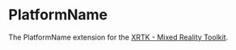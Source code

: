 # PlatformName

The PlatformName extension for the [XRTK - Mixed Reality Toolkit](https://github.com/XRTK/XRTK-Core).